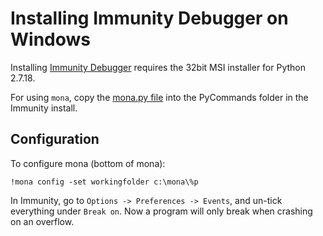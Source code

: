 # Installing Immunity Debugger on Windows

Installing [Immunity Debugger](https://www.immunityinc.com/products/debugger/) requires the 32bit MSI installer 
for Python 2.7.18.

For using `mona`, copy the [mona.py file](https://github.com/Jtw0/Immunity-Debugger-Scripts) into the PyCommands folder 
in the Immunity install.

## Configuration

To configure mona (bottom of mona):

    !mona config -set workingfolder c:\mona\%p

In Immunity, go to `Options -> Preferences -> Events`, and un-tick everything under `Break on`. Now a program will 
only break when crashing on an overflow.
